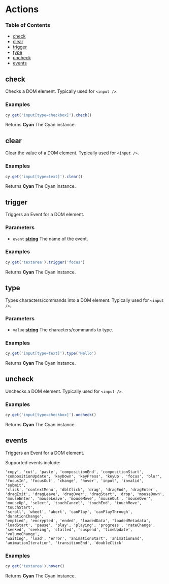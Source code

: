 # Actions

<!-- Generated by documentation.js. Update this documentation by updating the source code. -->

### Table of Contents

- [check][1]
- [clear][2]
- [trigger][3]
- [type][4]
- [uncheck][5]
- [events][6]

## check

Checks a DOM element. Typically used for `<input />`.

### Examples

```javascript
cy.get('input[type=checkbox]').check()
```

Returns **Cyan** The Cyan instance.

## clear

Clear the value of a DOM element. Typically used for `<input />`.

### Examples

```javascript
cy.get('input[type=text]').clear()
```

Returns **Cyan** The Cyan instance.

## trigger

Triggers an Event for a DOM element.

### Parameters

- `event` **[string][7]** The name of the event.

### Examples

```javascript
cy.get('textarea').trigger('focus')
```

Returns **Cyan** The Cyan instance.

## type

Types characters/commands into a DOM element. Typically used for `<input />`.

### Parameters

- `value` **[string][7]** The characters/commands to type.

### Examples

```javascript
cy.get('input[type=text]').type('Hello')
```

Returns **Cyan** The Cyan instance.

## uncheck

Unchecks a DOM element. Typically used for `<input />`.

### Examples

```javascript
cy.get('input[type=checkbox]').uncheck()
```

Returns **Cyan** The Cyan instance.

## events

Triggers an Event for a DOM element.

Supported events include:

    'copy', 'cut', 'paste', 'compositionEnd', 'compositionStart',
    'compositionUpdate', 'keyDown', 'keyPress', 'keyUp', 'focus', 'blur',
    'focusIn', 'focusOut', 'change', 'hover', 'input', 'invalid', 'submit',
    'click', 'contextMenu', 'dblClick', 'drag', 'dragEnd', 'dragEnter',
    'dragExit', 'dragLeave', 'dragOver', 'dragStart', 'drop', 'mouseDown',
    'mouseEnter', 'mouseLeave', 'mouseMove', 'mouseOut', 'mouseOver',
    'mouseUp', 'select', 'touchCancel', 'touchEnd', 'touchMove', 'touchStart',
    'scroll', 'wheel', 'abort', 'canPlay', 'canPlayThrough', 'durationChange',
    'emptied', 'encrypted', 'ended', 'loadedData', 'loadedMetadata',
    'loadStart', 'pause', 'play', 'playing', 'progress', 'rateChange',
    'seeked', 'seeking', 'stalled', 'suspend', 'timeUpdate', 'volumeChange',
    'waiting', 'load', 'error', 'animationStart', 'animationEnd',
    'animationIteration', 'transitionEnd', 'doubleClick'

### Examples

```javascript
cy.get('textarea').hover()
```

Returns **Cyan** The Cyan instance.

[1]: #check
[2]: #clear
[3]: #trigger
[4]: #type
[5]: #uncheck
[6]: #events
[7]: https://developer.mozilla.org/docs/Web/JavaScript/Reference/Global_Objects/String
